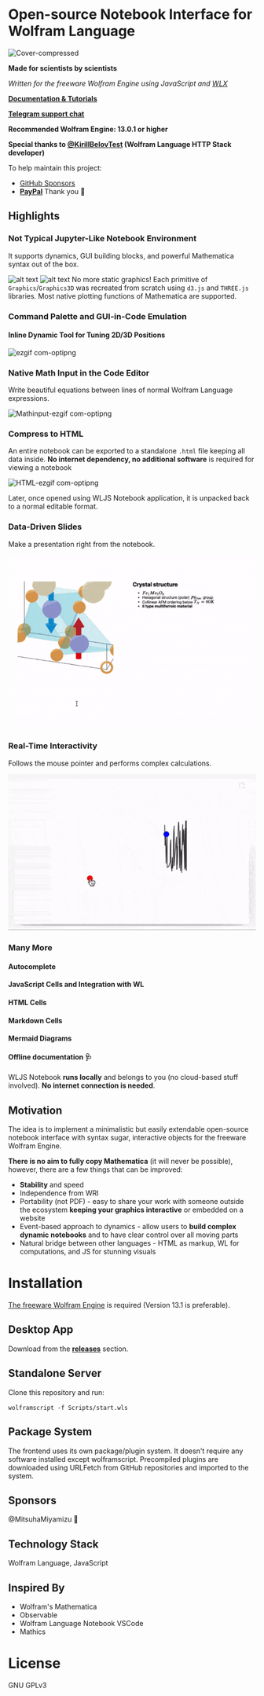 # Open-source Notebook Interface for Wolfram Language

![Cover-compressed](https://github.com/JerryI/wolfram-js-frontend/assets/4111822/53547d20-e27a-41fb-992c-82dda0e4058f)

__Made for scientists by scientists__

*Written for the freeware Wolfram Engine using JavaScript and [WLX](https://jerryi.github.io/wlx-docs/)*

__[Documentation & Tutorials](https://jerryi.github.io/wljs-docs/)__

__[Telegram support chat](https://t.me/+PBotB9UJw-hiZDEy)__

**Recommended Wolfram Engine: 13.0.1 or higher**

__Special thanks to [@KirillBelovTest](https://github.com/KirillBelovTest) (Wolfram Language HTTP Stack developer)__

To help maintain this project:
- [GitHub Sponsors](https://github.com/sponsors/JerryI)
- [__PayPal__](https://www.paypal.com/donate/?hosted_button_id=BN9LWUUUJGW54)
Thank you 🍺 

## Highlights

### Not Typical Jupyter-Like Notebook Environment
It supports dynamics, GUI building blocks, and powerful Mathematica syntax out of the box.

![alt text](imgs/Isingspins-ezgif.com-optipng.png)
![alt text](imgs/Shorter-ezgif.com-optimize.gif)
No more static graphics! Each primitive of `Graphics`/`Graphics3D` was recreated from scratch using `d3.js` and `THREE.js` libraries. Most native plotting functions of Mathematica are supported.

### Command Palette and GUI-in-Code Emulation
#### Inline Dynamic Tool for Tuning 2D/3D Positions

![ezgif com-optipng](https://github.com/JerryI/wolfram-js-frontend/assets/4111822/5f24d9d2-bd36-40df-85c8-c50cbc37a8cd)


### Native Math Input in the Code Editor
Write beautiful equations between lines of normal Wolfram Language expressions.

![Mathinput-ezgif com-optipng](https://github.com/JerryI/wolfram-js-frontend/assets/4111822/ebc2d83a-0d4d-49e4-a073-e112829a8d62)

### Compress to HTML
An entire notebook can be exported to a standalone `.html` file keeping all data inside. __No internet dependency, no additional software__ is required for viewing a notebook

![HTML-ezgif com-optipng](https://github.com/JerryI/wolfram-js-frontend/assets/4111822/855bae87-b8e2-4f3a-bfaa-d64e7c50f71e)


Later, once opened using WLJS Notebook application, it is unpacked back to a normal editable format.

### Data-Driven Slides
Make a presentation right from the notebook.

![slides](imgs/ezgif.com-optimize-15.gif)

### Real-Time Interactivity
Follows the mouse pointer and performs complex calculations.

![](imgs/ezgif.com-optimize-5-55576aef6756b65dcc582b2f19964fa0.gif)

### Many More
#### Autocomplete
#### JavaScript Cells and Integration with WL
#### HTML Cells
#### Markdown Cells
#### Mermaid Diagrams

#### Offline documentation 🩺

WLJS Notebook __runs locally__ and belongs to you (no cloud-based stuff involved). __No internet connection is needed__.

## Motivation
The idea is to implement a minimalistic but easily extendable open-source notebook interface with syntax sugar, interactive objects for the freeware Wolfram Engine.

__There is no aim to fully copy Mathematica__ (it will never be possible), however, there are a few things that can be improved:

- __Stability__ and speed
- Independence from WRI
- Portability (not PDF) - easy to share your work with someone outside the ecosystem __keeping your graphics interactive__ or embedded on a website
- Event-based approach to dynamics - allow users to __build complex dynamic notebooks__ and to have clear control over all moving parts
- Natural bridge between other languages - HTML as markup, WL for computations, and JS for stunning visuals

# Installation
[The freeware Wolfram Engine](https://www.wolfram.com/engine/) is required (Version 13.1 is preferable).

## Desktop App
Download from the __[releases](https://github.com/JerryI/wolfram-js-frontend/releases)__ section.

## Standalone Server
Clone this repository and run:

```shell
wolframscript -f Scripts/start.wls
```

## Package System

The frontend uses its own package/plugin system. It doesn't require any software installed except wolframscript. Precompiled plugins are downloaded using URLFetch from GitHub repositories and imported to the system.

## Sponsors
@MitsuhaMiyamizu 🤍

## Technology Stack
Wolfram Language, JavaScript

## Inspired By

- Wolfram's Mathematica
- Observable
- Wolfram Language Notebook VSCode
- Mathics

# License
GNU GPLv3


